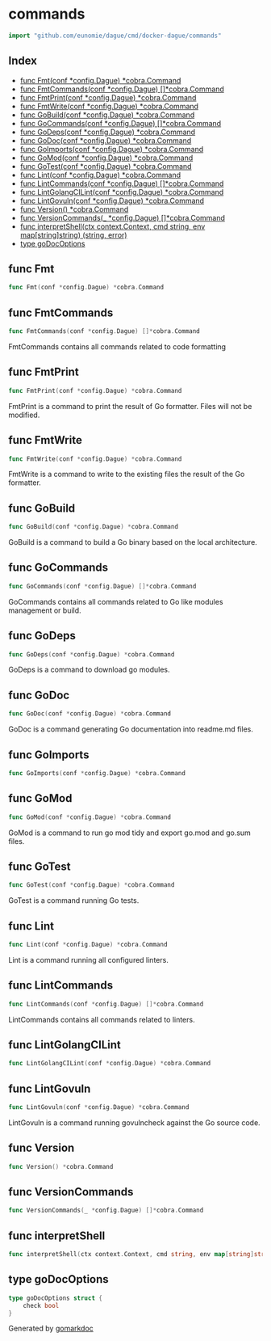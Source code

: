 <!-- gomarkdoc:embed:start -->

<!-- Code generated by gomarkdoc. DO NOT EDIT -->

# commands

```go
import "github.com/eunomie/dague/cmd/docker-dague/commands"
```

## Index

- [func Fmt(conf *config.Dague) *cobra.Command](<#func-fmt>)
- [func FmtCommands(conf *config.Dague) []*cobra.Command](<#func-fmtcommands>)
- [func FmtPrint(conf *config.Dague) *cobra.Command](<#func-fmtprint>)
- [func FmtWrite(conf *config.Dague) *cobra.Command](<#func-fmtwrite>)
- [func GoBuild(conf *config.Dague) *cobra.Command](<#func-gobuild>)
- [func GoCommands(conf *config.Dague) []*cobra.Command](<#func-gocommands>)
- [func GoDeps(conf *config.Dague) *cobra.Command](<#func-godeps>)
- [func GoDoc(conf *config.Dague) *cobra.Command](<#func-godoc>)
- [func GoImports(conf *config.Dague) *cobra.Command](<#func-goimports>)
- [func GoMod(conf *config.Dague) *cobra.Command](<#func-gomod>)
- [func GoTest(conf *config.Dague) *cobra.Command](<#func-gotest>)
- [func Lint(conf *config.Dague) *cobra.Command](<#func-lint>)
- [func LintCommands(conf *config.Dague) []*cobra.Command](<#func-lintcommands>)
- [func LintGolangCILint(conf *config.Dague) *cobra.Command](<#func-lintgolangcilint>)
- [func LintGovuln(conf *config.Dague) *cobra.Command](<#func-lintgovuln>)
- [func Version() *cobra.Command](<#func-version>)
- [func VersionCommands(_ *config.Dague) []*cobra.Command](<#func-versioncommands>)
- [func interpretShell(ctx context.Context, cmd string, env map[string]string) (string, error)](<#func-interpretshell>)
- [type goDocOptions](<#type-godocoptions>)


## func Fmt

```go
func Fmt(conf *config.Dague) *cobra.Command
```

## func FmtCommands

```go
func FmtCommands(conf *config.Dague) []*cobra.Command
```

FmtCommands contains all commands related to code formatting

## func FmtPrint

```go
func FmtPrint(conf *config.Dague) *cobra.Command
```

FmtPrint is a command to print the result of Go formatter. Files will not be modified.

## func FmtWrite

```go
func FmtWrite(conf *config.Dague) *cobra.Command
```

FmtWrite is a command to write to the existing files the result of the Go formatter.

## func GoBuild

```go
func GoBuild(conf *config.Dague) *cobra.Command
```

GoBuild is a command to build a Go binary based on the local architecture.

## func GoCommands

```go
func GoCommands(conf *config.Dague) []*cobra.Command
```

GoCommands contains all commands related to Go like modules management or build.

## func GoDeps

```go
func GoDeps(conf *config.Dague) *cobra.Command
```

GoDeps is a command to download go modules.

## func GoDoc

```go
func GoDoc(conf *config.Dague) *cobra.Command
```

GoDoc is a command generating Go documentation into readme.md files.

## func GoImports

```go
func GoImports(conf *config.Dague) *cobra.Command
```

## func GoMod

```go
func GoMod(conf *config.Dague) *cobra.Command
```

GoMod is a command to run go mod tidy and export go.mod and go.sum files.

## func GoTest

```go
func GoTest(conf *config.Dague) *cobra.Command
```

GoTest is a command running Go tests.

## func Lint

```go
func Lint(conf *config.Dague) *cobra.Command
```

Lint is a command running all configured linters.

## func LintCommands

```go
func LintCommands(conf *config.Dague) []*cobra.Command
```

LintCommands contains all commands related to linters.

## func LintGolangCILint

```go
func LintGolangCILint(conf *config.Dague) *cobra.Command
```

## func LintGovuln

```go
func LintGovuln(conf *config.Dague) *cobra.Command
```

LintGovuln is a command running govulncheck against the Go source code.

## func Version

```go
func Version() *cobra.Command
```

## func VersionCommands

```go
func VersionCommands(_ *config.Dague) []*cobra.Command
```

## func interpretShell

```go
func interpretShell(ctx context.Context, cmd string, env map[string]string) (string, error)
```

## type goDocOptions

```go
type goDocOptions struct {
    check bool
}
```



Generated by [gomarkdoc](<https://github.com/princjef/gomarkdoc>)


<!-- gomarkdoc:embed:end -->